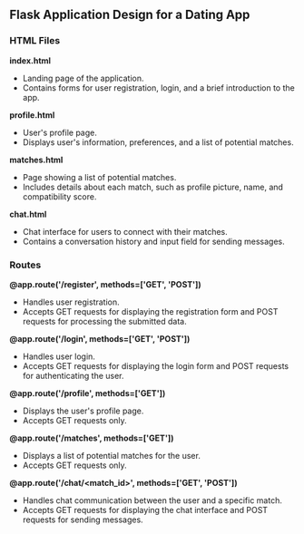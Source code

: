 ## Flask Application Design for a Dating App

### HTML Files

**index.html**

- Landing page of the application.
- Contains forms for user registration, login, and a brief introduction to the app.

**profile.html**

- User's profile page.
- Displays user's information, preferences, and a list of potential matches.

**matches.html**

- Page showing a list of potential matches.
- Includes details about each match, such as profile picture, name, and compatibility score.

**chat.html**

- Chat interface for users to connect with their matches.
- Contains a conversation history and input field for sending messages.

### Routes

**@app.route('/register', methods=['GET', 'POST'])**

- Handles user registration.
- Accepts GET requests for displaying the registration form and POST requests for processing the submitted data.

**@app.route('/login', methods=['GET', 'POST'])**

- Handles user login.
- Accepts GET requests for displaying the login form and POST requests for authenticating the user.

**@app.route('/profile', methods=['GET'])**

- Displays the user's profile page.
- Accepts GET requests only.

**@app.route('/matches', methods=['GET'])**

- Displays a list of potential matches for the user.
- Accepts GET requests only.

**@app.route('/chat/<match_id>', methods=['GET', 'POST'])**

- Handles chat communication between the user and a specific match.
- Accepts GET requests for displaying the chat interface and POST requests for sending messages.